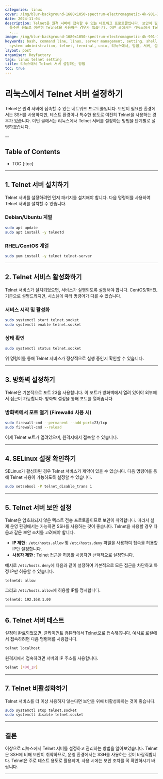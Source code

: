 ```yaml
---
categories: linux
cover: /img/blur-background-1680x1050-spectrum-electromagnetic-4k-901-1.jpg
date: 2024-11-04
description: Telnet은 원격 서버에 접속할 수 있는 네트워크 프로토콜입니다. 보안이 필요한 환경에서는 SSH를 사용하지만, 테스트 환경이나
  특수한 용도로 여전히 Telnet을 사용하는 경우가 있습니다. 이번 글에서는 리눅스에서 Telnet 서버를 설정하는 방법을 단계별로 설명하겠습니다.
  -...
image: /img/blur-background-1680x1050-spectrum-electromagnetic-4k-901-1.jpg
keywords: bash, command line, linux, server management, setting, shell scripting,
  system administration, telnet, terminal, unix, 리눅스에서, 방법, 서버, 설정하는
layout: post
organiser: Royfactory
tags: linux telnet setting
title: 리눅스에서 Telnet 서버 설정하는 방법
toc: true
---
```


# 리눅스에서 Telnet 서버 설정하기

Telnet은 원격 서버에 접속할 수 있는 네트워크 프로토콜입니다. 보안이 필요한 환경에서는 SSH를 사용하지만, 테스트 환경이나 특수한 용도로 여전히 Telnet을 사용하는 경우가 있습니다. 이번 글에서는 리눅스에서 Telnet 서버를 설정하는 방법을 단계별로 설명하겠습니다.

--
## Table of Contents

* TOC
{:toc}

---


## 1. Telnet 서버 설치하기

Telnet 서버를 설정하려면 먼저 패키지를 설치해야 합니다. 다음 명령어를 사용하여 Telnet 서버를 설치할 수 있습니다.

### Debian/Ubuntu 계열

```bash
sudo apt update
sudo apt install -y telnetd
```

### RHEL/CentOS 계열

```bash
sudo yum install -y telnet telnet-server
```

---

## 2. Telnet 서비스 활성화하기

Telnet 서비스가 설치되었으면, 서비스가 실행되도록 설정해야 합니다. CentOS/RHEL 기준으로 설명드리지만, 시스템에 따라 명령어가 다를 수 있습니다.

### 서비스 시작 및 활성화

```bash
sudo systemctl start telnet.socket
sudo systemctl enable telnet.socket
```

### 상태 확인

```bash
sudo systemctl status telnet.socket
```

위 명령어를 통해 Telnet 서비스가 정상적으로 실행 중인지 확인할 수 있습니다.

---

## 3. 방화벽 설정하기

Telnet은 기본적으로 포트 23을 사용합니다. 이 포트가 방화벽에서 열려 있어야 외부에서 접근이 가능합니다. 방화벽 설정을 통해 포트를 열어줍니다.

### 방화벽에서 포트 열기 (Firewalld 사용 시)

```bash
sudo firewall-cmd --permanent --add-port=23/tcp
sudo firewall-cmd --reload
```

이제 Telnet 포트가 열려있으며, 원격지에서 접속할 수 있습니다.

---

## 4. SELinux 설정 확인하기

SELinux가 활성화된 경우 Telnet 서비스가 제약이 있을 수 있습니다. 다음 명령어를 통해 Telnet 사용이 가능하도록 설정할 수 있습니다.

```bash
sudo setsebool -P telnet_disable_trans 1
```

---

## 5. Telnet 서버 보안 설정

Telnet은 암호화되지 않은 텍스트 전송 프로토콜이므로 보안이 취약합니다. 따라서 실제 운영 환경에서는 가능하면 SSH를 사용하는 것이 좋습니다. Telnet을 사용할 경우 다음과 같은 보안 조치를 고려해야 합니다.

- **IP 제한** : `/etc/hosts.allow` 및 `/etc/hosts.deny` 파일을 사용하여 접속을 허용할 IP만 설정합니다.
- **사용자 제한** : Telnet 접근을 허용할 사용자만 선택적으로 설정합니다.

예시로 `/etc/hosts.deny`에 다음과 같이 설정하여 기본적으로 모든 접근을 차단하고 특정 IP만 허용할 수 있습니다.

```plaintext
telnetd: allow
```

그리고 `/etc/hosts.allow`에 허용할 IP를 명시합니다.

```plaintext
telnetd: 192.168.1.00
```

---

## 6. Telnet 서버 테스트

설정이 완료되었으면, 클라이언트 컴퓨터에서 Telnet으로 접속해봅니다. 예시로 로컬에서 접속하려면 다음 명령어를 사용합니다.

```bash
telnet localhost
```

원격지에서 접속하려면 서버의 IP 주소를 사용합니다.

```bash
telnet [서버_IP]
```

---

## 7. Telnet 비활성화하기

Telnet 서비스를 더 이상 사용하지 않는다면 보안을 위해 비활성화하는 것이 좋습니다.

```bash
sudo systemctl stop telnet.socket
sudo systemctl disable telnet.socket
```

---

## 결론

이상으로 리눅스에서 Telnet 서버를 설정하고 관리하는 방법을 알아보았습니다. Telnet은 SSH에 비해 보안이 취약하므로, 운영 환경에서는 SSH를 사용하는 것이 바람직합니다. Telnet은 주로 테스트 용도로 활용되며, 사용 시에는 보안 조치를 꼭 확인하시기 바랍니다.

---



